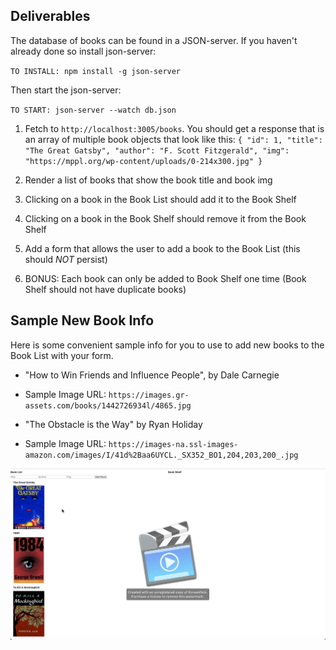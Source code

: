 ## Deliverables

The database of books can be found in a JSON-server. If you haven't already done so install json-server:

`TO INSTALL: npm install -g json-server`

Then start the json-server:

`TO START: json-server --watch db.json`

1. Fetch to `http://localhost:3005/books`. You should get a response that is an array of multiple book objects that look like this:
   `{ "id": 1, "title": "The Great Gatsby", "author": "F. Scott Fitzgerald", "img": "https://mppl.org/wp-content/uploads/0-214x300.jpg" }`

2. Render a list of books that show the book title and book img
3. Clicking on a book in the Book List should add it to the Book Shelf
4. Clicking on a book in the Book Shelf should remove it from the Book Shelf
5. Add a form that allows the user to add a book to the Book List (this should _NOT_ persist)
6. BONUS: Each book can only be added to Book Shelf one time (Book Shelf should not have duplicate books)

## Sample New Book Info
Here is some convenient sample info for you to use to add new books to the
Book List with your form.

* "How to Win Friends and Influence People", by Dale Carnegie
* Sample Image URL: `https://images.gr-assets.com/books/1442726934l/4865.jpg`


* "The Obstacle is the Way" by Ryan Holiday
* Sample Image URL: `https://images-na.ssl-images-amazon.com/images/I/41d%2Baa6UYCL._SX352_BO1,204,203,200_.jpg`

![bookshelf gif](bookshelfadd.gif)
